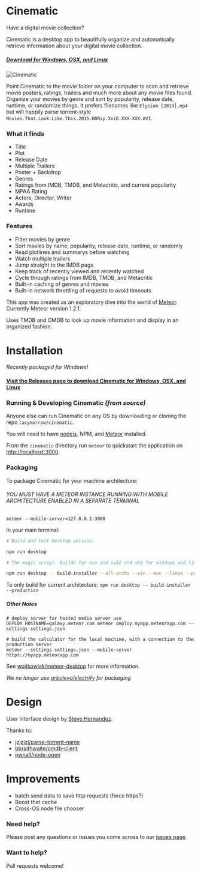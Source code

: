 Cinematic
===========

Have a digital movie collection?

Cinematic is a desktop app to beautifully organize and automatically retrieve information about your digital movie collection. 

##### [Download for Windows, OSX, and Linux](https://github.com/lacymorrow/cinematic/releases)

![Cinematic](http://lacymorrow.com/images/cinematic.gif)


Point Cinematic to the movie folder on your computer to scan and retrieve movie posters, ratings, trailers and much more about any movie files found. Organize your movies by genre and sort by popularity, release date, runtime, or randomize things. It prefers filenames like `Elysium [2013].mp4` but will happily parse torrent-style `Movies.That.Look.Like.This.2015.HDRip.XviD.XXX-XXX.AVI`.

### What it finds

* Title
* Plot
* Release Date
* Multiple Trailers
* Poster + Backdrop
* Genres
* Ratings from IMDB, TMDB, and Metacritic, and current popularity
* MPAA Rating
* Actors, Director, Writer
* Awards
* Runtime

### Features

* Filter movies by genre
* Sort movies by name, popularity, release date, runtime, or randomly
* Read plotlines and summarys before watching
* Watch multiple trailers
* Jump straight to the IMDB page
* Keep track of recently viewed and recently watched
* Cycle through ratings from IMDB, TMDB, and Metacritic
* Built-in caching of genres and movies
* Built-in network throttling of requests to avoid timeouts

This app was created as an exploratory dive into the world of [Meteor](http://meteor.com). Currently Meteor version 1.2.1.

Uses TMDB and OMDB to look up movie information and display in an organized fashion.

# Installation

_Recently packaged for Windows!_

#### [Visit the Releases page to download Cinematic for Windows, OSX, and Linux](https://github.com/lacymorrow/cinematic/releases)


### Running & Developing Cinematic _(from source)_

Anyone else can run Cinematic on any OS by downloading or cloning the repo `lacymorrow/cinematic`. 

You will need to have [nodejs](http://nodejs.org), NPM, and [Meteor](https://www.meteor.com/install) installed.

From the `cinematic` directory run `meteor` to quickstart the application on [http://localhost:3000](http://localhost:3000).

### Packaging

To package Cinematic for your machine architecture:

###### YOU MUST HAVE A METEOR INSTANCE RUNNING WITH MOBILE ARCHITECTURE ENABLED IN A SEPARATE TERMINAL

`meteor --mobile-server=127.0.0.1:3000`

In your main terminal:

```bash
# Build and test Desktop version. 

npm run desktop

# The magic script. Builds for osx and ia32 and x64 for windows and linux. 

npm run desktop -- build-installer --all-archs --win --mac --linux --production

```

To only build for current architecture: `npm run desktop -- build-installer --production`



##### Other Notes

```
# deploy server for hosted media server use
DEPLOY_HOSTNAME=galaxy.meteor.com meteor deploy myapp.meteorapp.com --settings settings.json

# build the calculator for the local machine, with a connection to the production server
meteor --settings settings.json --mobile-server https://myapp.meteorapp.com  
```


See [wojtkowiak/meteor-desktop](https://github.com/wojtkowiak/meteor-desktop) for more information.

_We no longer use [arboleya/electrify](https://github.com/arboleya/electrify) for packaging_


# Design
User interface design by [Steve Hernandez](http://slhernandez.com/2013/09/10/Movie-App/).

Thanks to:

* [jzjzjzj/parse-torrent-name](https://github.com/jzjzjzj/parse-torrent-name)
* [bbraithwaite/omdb-client](https://github.com/bbraithwaite/omdb-client)
* [pwnall/node-open](https://github.com/pwnall/node-open)


# Improvements
* batch send data to save http requests (force https?)
* Boost that cache
* Cross-OS node file chooser


### Need help?

Please post any questions or issues you come across to our [issues page](https://github.com/lacymorrow/cinematic/issues).

### Want to help?

Pull requests welcome!
